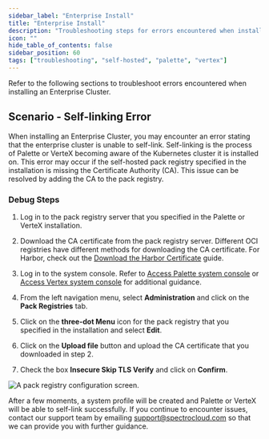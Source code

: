 ```yaml
---
sidebar_label: "Enterprise Install"
title: "Enterprise Install"
description: "Troubleshooting steps for errors encountered when installing an Enterprise Cluster."
icon: ""
hide_table_of_contents: false
sidebar_position: 60
tags: ["troubleshooting", "self-hosted", "palette", "vertex"]
---
```


Refer to the following sections to troubleshoot errors encountered when installing an Enterprise Cluster.


## Scenario - Self-linking Error

When installing an Enterprise Cluster, you may encounter an error stating that the enterprise cluster is unable to self-link. Self-linking is the process of Palette or VerteX becoming aware of the Kubernetes cluster it is installed on. 
This error may occur if the self-hosted pack registry specified in the installation is missing the Certificate Authority (CA). 
This issue can be resolved by adding the CA to the pack registry.

### Debug Steps

1. Log in to the pack registry server that you specified in the Palette or VerteX installation.

2. Download the CA certificate from the pack registry server. Different OCI registries have different methods for downloading the CA certificate. For Harbor, check out the [Download the Harbor Certificate](https://goharbor.io/docs/1.10/working-with-projects/working-with-images/pulling-pushing-images/#download-the-harbor-certificate) guide.

3. Log in to the system console. Refer to [Access Palette system console](../enterprise-version/system-management/system-management.md#access-the-system-console) or [Access Vertex system console](../vertex/system-management/system-management.md#access-the-system-console) for additional guidance.

4. From the left navigation menu, select **Administration** and click on the **Pack Registries** tab.

5. Click on the **three-dot Menu** icon for the pack registry that you specified in the installation and select **Edit**.

6. Click on the **Upload file** button and upload the CA certificate that you downloaded in step 2. 

7. Check the box **Insecure Skip TLS Verify** and click on **Confirm**.

  ![A pack registry configuration screen.](/troubleshooting_enterprise-install_pack-registry-tls.png)

After a few moments, a system profile will be created and Palette or VerteX will be able to self-link successfully. If you continue to encounter issues, contact our support team by emailing [support@spectrocloud.com](mailto:support@spectrocloud.com) so that we can provide you with further guidance.